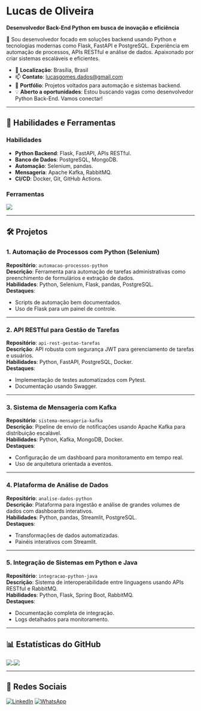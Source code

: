# Lucas de Oliveira
**Desenvolvedor Back-End Python em busca de inovação e eficiência**

🎯 Sou desenvolvedor focado em soluções backend usando Python e tecnologias modernas como Flask, FastAPI e PostgreSQL. Experiência em automação de processos, APIs RESTful e análise de dados. Apaixonado por criar sistemas escaláveis e eficientes.

- 📍 **Localização**: Brasília, Brasil  
- 📫 **Contato**: [lucasgomes.dados@gmail.com](mailto:lucasgomes.dados@gmail.com)  
- 🚀 **Portfólio**: Projetos voltados para automação e sistemas backend.  
- 💡 **Aberto a oportunidades**: Estou buscando vagas como desenvolvedor Python Back-End. Vamos conectar!

---

## 🚀 Habilidades e Ferramentas

### **Habilidades**
- **Python Backend**: Flask, FastAPI, APIs RESTful.
- **Banco de Dados**: PostgreSQL, MongoDB.
- **Automação**: Selenium, pandas.
- **Mensageria**: Apache Kafka, RabbitMQ.
- **CI/CD**: Docker, Git, GitHub Actions.

### **Ferramentas**
<p align="left">
  <a href="https://skillicons.dev">
    <img src="https://skillicons.dev/icons?i=python,flask,fastapi,mysql,postgres,mongodb,docker,github,selenium" />
  </a>
</p>

---

## 🛠️ Projetos

### **1. Automação de Processos com Python (Selenium)**  
**Repositório**: `automacao-processos-python`  
**Descrição**: Ferramenta para automação de tarefas administrativas como preenchimento de formulários e extração de dados.  
**Habilidades**: Python, Selenium, Flask, pandas, PostgreSQL.  
**Destaques**:
- Scripts de automação bem documentados.
- Uso de Flask para um painel de controle.

---

### **2. API RESTful para Gestão de Tarefas**  
**Repositório**: `api-rest-gestao-tarefas`  
**Descrição**: API robusta com segurança JWT para gerenciamento de tarefas e usuários.  
**Habilidades**: Python, FastAPI, PostgreSQL, Docker.  
**Destaques**:
- Implementação de testes automatizados com Pytest.
- Documentação usando Swagger.

---

### **3. Sistema de Mensageria com Kafka**  
**Repositório**: `sistema-mensageria-kafka`  
**Descrição**: Pipeline de envio de notificações usando Apache Kafka para distribuição escalável.  
**Habilidades**: Python, Kafka, MongoDB, Docker.  
**Destaques**:
- Configuração de um dashboard para monitoramento em tempo real.
- Uso de arquitetura orientada a eventos.

---

### **4. Plataforma de Análise de Dados**  
**Repositório**: `analise-dados-python`  
**Descrição**: Plataforma para ingestão e análise de grandes volumes de dados com dashboards interativos.  
**Habilidades**: Python, pandas, Streamlit, PostgreSQL.  
**Destaques**:
- Transformações de dados automatizadas.
- Painéis interativos com Streamlit.

---

### **5. Integração de Sistemas em Python e Java**  
**Repositório**: `integracao-python-java`  
**Descrição**: Sistema de interoperabilidade entre linguagens usando APIs RESTful e RabbitMQ.  
**Habilidades**: Python, Flask, Spring Boot, RabbitMQ.  
**Destaques**:
- Documentação completa de integração.
- Logs detalhados para monitoramento.

---

## 📊 Estatísticas do GitHub
<a href="https://github.com/euolucasgomes">
  <img align="center" src="https://github-readme-stats.vercel.app/api?username=euolucasgomes&show_icons=true&count_private=true&title_color=0F62FE&text_color=2D3A40&icon_color=0F62FE&bg_color=FFFFFF&hide_border=true" />
  <img align="center" src="https://github-readme-stats.vercel.app/api/top-langs/?username=euolucasgomes&layout=compact&hide_border=true&bg_color=FFFFFF&title_color=0F62FE&text_color=2D3A40" />
</a>

---

## 📱 Redes Sociais
<p align="left">
  <a href="https://www.linkedin.com/in/lucas-gomes-de-oliveira-75b234107/" title="LinkedIn">
  <img src="https://img.shields.io/badge/-Linkedin-0e76a8?style=flat-square&logo=Linkedin&logoColor=white&link=/" alt="LinkedIn"/></a>

  <a href="https://wa.me/5561985390625" title="WhatsApp">
  <img src="https://img.shields.io/badge/-WhatsApp-25d366?style=flat-square&labelColor=25d366&logo=whatsapp&logoColor=white&link=" alt="WhatsApp"/></a>
</p>

